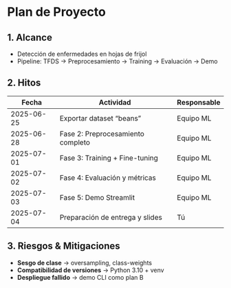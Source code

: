 # Plan de Proyecto

## 1. Alcance  
- Detección de enfermedades en hojas de frijol  
- Pipeline: TFDS → Preprocesamiento → Training → Evaluación → Demo

## 2. Hitos  
| Fecha       | Actividad                          | Responsable |
|-------------|------------------------------------|-------------|
| 2025-06-25  | Exportar dataset “beans”           | Equipo ML   |
| 2025-06-28  | Fase 2: Preprocesamiento completo  | Equipo ML   |
| 2025-07-01  | Fase 3: Training + Fine-tuning     | Equipo ML   |
| 2025-07-02  | Fase 4: Evaluación y métricas      | Equipo ML   |
| 2025-07-03  | Fase 5: Demo Streamlit             | Equipo ML   |
| 2025-07-04  | Preparación de entrega y slides    | Tú          |

## 3. Riesgos & Mitigaciones  
- **Sesgo de clase** → oversampling, class-weights  
- **Compatibilidad de versiones** → Python 3.10 + venv  
- **Despliegue fallido** → demo CLI como plan B  

